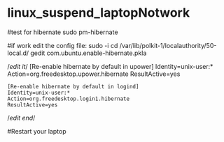 # linux_suspend_laptopNotwork

#test for hibernate
sudo pm-hibernate

#if work edit the config file:
sudo -i
cd /var/lib/polkit-1/localauthority/50-local.d/
gedit com.ubuntu.enable-hibernate.pkla

/*edit it*/
    [Re-enable hibernate by default in upower]
    Identity=unix-user:*
    Action=org.freedesktop.upower.hibernate
    ResultActive=yes

    [Re-enable hibernate by default in logind]
    Identity=unix-user:*
    Action=org.freedesktop.login1.hibernate
    ResultActive=yes
/*edit end*/

#Restart your laptop 
    
